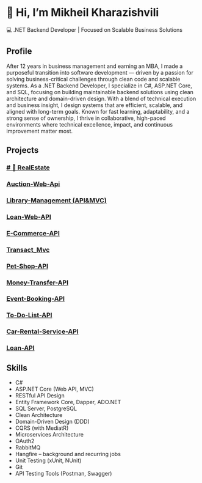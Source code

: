 # 👋 Hi, I’m Mikheil Kharazishvili
💻 .NET Backend Developer | Focused on Scalable Business Solutions

## Profile

After 12 years in business management and earning an MBA, I made a purposeful transition into software development — driven by a passion for solving business-critical challenges through clean code and scalable systems.
As a .NET Backend Developer, I specialize in C#, ASP.NET Core, and SQL, focusing on building maintainable backend solutions using clean architecture and domain-driven design.
With a blend of technical execution and business insight, I design systems that are efficient, scalable, and aligned with long-term goals. Known for fast learning, adaptability, and a strong sense of ownership, I thrive in collaborative, high-paced environments where technical excellence, impact, and continuous improvement matter most.


## Projects
### [# 🚀 RealEstate](https://github.com/mkharazishvili95/RealEstate)
### [Auction-Web-Api](https://github.com/mkharazishvili95/Auction-Web-Api)
### [Library-Management (API&MVC)](https://github.com/mkharazishvili95/Library-Api-Mvc)
### [Loan-Web-API](https://github.com/mkharazishvili95/Loan-Web-API)
### [E-Commerce-API](https://github.com/mkharazishvili95/E-Commerce-API)
### [Transact_Mvc](https://github.com/mkharazishvili95/Transact_Mvc)
### [Pet-Shop-API](https://github.com/mkharazishvili95/Pet-Shop-API)
### [Money-Transfer-API](https://github.com/mkharazishvili95/MoneyTransfer-API)
### [Event-Booking-API](https://github.com/mkharazishvili95/Event-Booking-API)
### [To-Do-List-API](https://github.com/mkharazishvili95/To-Do-List-API)
### [Car-Rental-Service-API](https://github.com/mkharazishvili95/Car-Rental-Service-API)
### [Loan-API](https://github.com/mkharazishvili95/Final_LoanAPI)

## Skills
- C#  
- ASP.NET Core (Web API, MVC)  
- RESTful API Design  
- Entity Framework Core, Dapper, ADO.NET  
- SQL Server, PostgreSQL
- Clean Architecture  
- Domain-Driven Design (DDD)  
- CQRS (with MediatR)  
- Microservices Architecture  
- OAuth2  
- RabbitMQ  
- Hangfire – background and recurring jobs  
- Unit Testing (xUnit, NUnit)  
- Git  
- API Testing Tools (Postman, Swagger)



